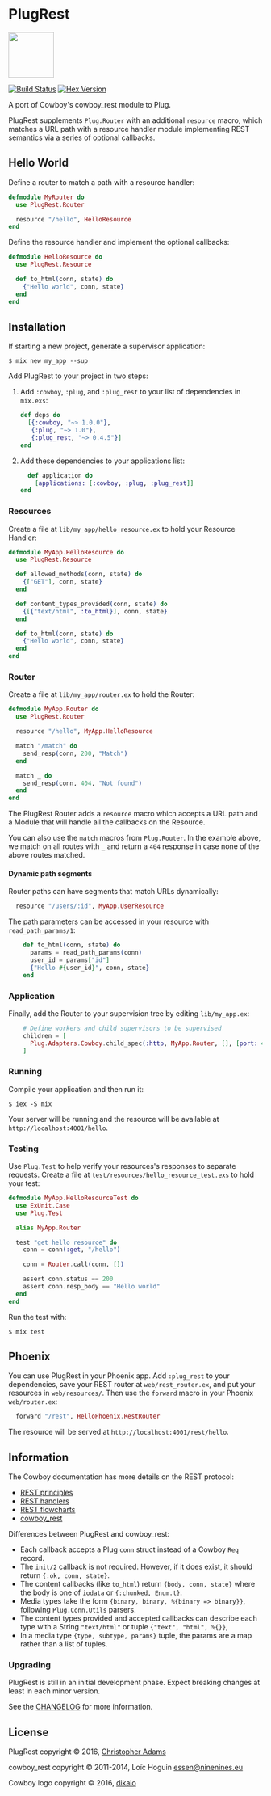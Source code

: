 # PlugRest

<img src="https://s3.amazonaws.com/dikaio/cowboy.svg" width="90" height="90" />

[![Build Status](https://travis-ci.org/christopheradams/plug_rest.svg?branch=master)](https://travis-ci.org/christopheradams/plug_rest)
[![Hex Version](https://img.shields.io/hexpm/v/plug_rest.svg)](https://hex.pm/packages/plug_rest)

A port of Cowboy's cowboy_rest module to Plug.

PlugRest supplements `Plug.Router` with an additional `resource`
macro, which matches a URL path with a resource handler module
implementing REST semantics via a series of optional callbacks.

## Hello World

Define a router to match a path with a resource handler:

```elixir
defmodule MyRouter do
  use PlugRest.Router

  resource "/hello", HelloResource
end
```

Define the resource handler and implement the optional callbacks:

```elixir
defmodule HelloResource do
  use PlugRest.Resource

  def to_html(conn, state) do
    {"Hello world", conn, state}
  end
end
```

## Installation

If starting a new project, generate a supervisor application:

    $ mix new my_app --sup

Add PlugRest to your project in two steps:

1. Add `:cowboy`, `:plug`, and `:plug_rest` to your list of dependencies in `mix.exs`:

    ```elixir
    def deps do
      [{:cowboy, "~> 1.0.0"},
       {:plug, "~> 1.0"},
       {:plug_rest, "~> 0.4.5"}]
    end
    ```

2. Add these dependencies to your applications list:

    ```elixir
      def application do
        [applications: [:cowboy, :plug, :plug_rest]]
    end
    ```

### Resources

Create a file at `lib/my_app/hello_resource.ex` to hold your Resource
Handler:

```elixir
defmodule MyApp.HelloResource do
  use PlugRest.Resource

  def allowed_methods(conn, state) do
    {["GET"], conn, state}
  end

  def content_types_provided(conn, state) do
    {[{"text/html", :to_html}], conn, state}
  end

  def to_html(conn, state) do
    {"Hello world", conn, state}
  end
end
```

### Router

Create a file at `lib/my_app/router.ex` to hold the Router:

```elixir
defmodule MyApp.Router do
  use PlugRest.Router

  resource "/hello", MyApp.HelloResource

  match "/match" do
    send_resp(conn, 200, "Match")
  end

  match _ do
    send_resp(conn, 404, "Not found")
  end
end
```

The PlugRest Router adds a `resource` macro which accepts a URL path
and a Module that will handle all the callbacks on the Resource.

You can also use the `match` macros from `Plug.Router`.
In the example above, we match on all routes with `_` and return a
`404` response in case none of the above routes matched.

#### Dynamic path segments

Router paths can have segments that match URLs dynamically:

```elixir
  resource "/users/:id", MyApp.UserResource
```

The path parameters can be accessed in your resource with `read_path_params/1`:

```elixir
    def to_html(conn, state) do
      params = read_path_params(conn)
      user_id = params["id"]
      {"Hello #{user_id}", conn, state}
    end
```

### Application

Finally, add the Router to your supervision tree by editing
`lib/my_app.ex`:

```elixir
    # Define workers and child supervisors to be supervised
    children = [
      Plug.Adapters.Cowboy.child_spec(:http, MyApp.Router, [], [port: 4001])
    ]
```

### Running

Compile your application and then run it:

    $ iex -S mix

Your server will be running and the resource will be available at
`http://localhost:4001/hello`.

### Testing

Use `Plug.Test` to help verify your resources's responses to separate
requests. Create a file at `test/resources/hello_resource_test.exs` to
hold your test:

```elixir
defmodule MyApp.HelloResourceTest do
  use ExUnit.Case
  use Plug.Test

  alias MyApp.Router

  test "get hello resource" do
    conn = conn(:get, "/hello")

    conn = Router.call(conn, [])

    assert conn.status == 200
    assert conn.resp_body == "Hello world"
  end
end
```

Run the test with:

    $ mix test

## Phoenix

You can use PlugRest in your Phoenix app. Add `:plug_rest` to your
dependencies, save your REST router at `web/rest_router.ex`, and put
your resources in `web/resources/`. Then use the `forward` macro in
your Phoenix `web/router.ex`:

```elixir
  forward "/rest", HelloPhoenix.RestRouter
```

The resource will be served at `http://localhost:4001/rest/hello`.

## Information

The Cowboy documentation has more details on the REST protocol:

* [REST principles](https://github.com/ninenines/cowboy/blob/master/doc/src/guide/rest_principles.asciidoc)
* [REST handlers](https://github.com/ninenines/cowboy/blob/master/doc/src/guide/rest_handlers.asciidoc)
* [REST flowcharts](https://github.com/ninenines/cowboy/blob/master/doc/src/guide/rest_flowcharts.asciidoc)
* [cowboy_rest](https://github.com/ninenines/cowboy/blob/master/doc/src/manual/cowboy_rest.asciidoc)

Differences between PlugRest and cowboy_rest:

* Each callback accepts a Plug `conn` struct instead of a Cowboy `Req`
  record.
* The `init/2` callback is not required. However, if it does exist, it
  should return `{:ok, conn, state}`.
* The content callbacks (like `to_html`) return `{body, conn, state}`
  where the body is one of `iodata` or `{:chunked, Enum.t}`.
* Media types take the form `{binary, binary, %{binary => binary}}`,
  following `Plug.Conn.Utils` parsers.
* The content types provided and accepted callbacks can describe each
  type with a String `"text/html"` or tuple `{"text", "html", %{}}`,
* In a media type `{type, subtype, params}` tuple, the params are a
  map rather than a list of tuples.

### Upgrading

PlugRest is still in an initial development phase. Expect breaking
changes at least in each minor version.

See the [CHANGELOG](CHANGELOG.md) for more information.

## License

PlugRest copyright &copy; 2016, [Christopher Adams](https://github.com/christopheradams)

cowboy_rest copyright &copy; 2011-2014, Loïc Hoguin <essen@ninenines.eu>

Cowboy logo copyright &copy; 2016, [dikaio](https://github.com/dikaio)
